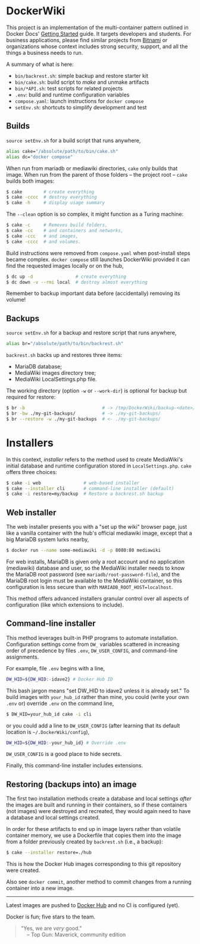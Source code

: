 # DockerWiki

This project is an implementation of the multi-container pattern outlined
in Docker Docs'
[Getting Started](https://docs.docker.com/get-started/07_multi_container/)
guide.
It targets developers and students.
For business applications, please find similar projects from
[Bitnami](https://hub.docker.com/r/bitnami/mediawiki) or organizations
whose context includes strong security, support, and all the things a
business needs to run.

A summary of what is here:

- `bin/backrest.sh`: simple backup and restore starter kit
- `bin/cake.sh`: build script to *make* and unmake artifacts
- `bin/*API.sh`: test scripts for related projects
- `.env`: build and runtime configuration variables
- `compose.yaml`: launch instructions for `docker compose`
- `setEnv.sh`: shortcuts to simplify development and test

## Builds

`source setEnv.sh` for a build script that runs anywhere,
```bash
alias cake="/absolute/path/to/bin/cake.sh"
alias dc="docker compose"
```
When run from mariadb or mediawiki directories, `cake` only builds that image.
When run from the parent of those folders &ndash; the project root &ndash;
`cake` builds both images:
```bash
$ cake        # create everything
$ cake -cccc  # destroy everything
$ cake -h     # display usage summary
```
The `--clean` option is so complex, it might function as a Turing machine:
```bash
$ cake -c     # Removes build folders,
$ cake -cc    # and containers and networks,
$ cake -ccc   # and images,
$ cake -cccc  # and volumes.
```
Build instructions were removed from `compose.yaml` when post-install steps
became complex. `docker compose` still launches DockerWiki provided it can
find the requested images locally or on the hub,
```bash
$ dc up -d                # create everything
$ dc down -v --rmi local  # destroy almost everything
```
Remember to backup important data before (accidentally) removing its volume!

## Backups

`source setEnv.sh` for a backup and restore script that runs anywhere,
```bash
alias br="/absolute/path/to/bin/backrest.sh"
```
`backrest.sh` backs up and restores three items:
- MariaDB database;
- MediaWiki images directory tree;
- MediaWiki LocalSettings.php file.

The working directory (option `-w` or `--work-dir`) is
optional for backup but required for restore:
```bash
$ br -b                             # -> /tmp/DockerWiki/backup-<date>/
$ br -bw ./my-git-backups/          # -> ./my-git-backups/
$ br --restore -w ./my-git-backups  # <- ./my-git-backups/
```

# Installers

In this context, *installer* refers to the method used to create MediaWiki's
initial database and runtime configuration stored in `LocalSettings.php`.
`cake` offers three choices:
```bash
$ cake -i web                # web-based installer
$ cake --installer cli       # command-line installer (default)
$ cake -i restore=my/backup  # Restore a backrest.sh backup
```
## Web installer
The web installer presents you with a "set up the wiki" browser page,
just like a vanilla container with the hub's official mediawiki image,
except that a big MariaDB system lurks nearby,
```bash
$ docker run --name some-mediawiki -d -p 8080:80 mediawiki
```
For web installs, MariaDB is given only a root account and no application
(mediawiki) database and user, so the MediaWiki installer needs to know
the MariaDB root password (see `mariadb/root-password-file`), and the
MariaDB root login must be available to the MediaWiki container, so this
configuration is less secure than with `MARIADB_ROOT_HOST=localhost`.

This method offers advanced installers granular control over all aspects
of configuration (like which extensions to include).

## Command-line installer
This method leverages built-in PHP programs to automate installation.
Configuration settings come from `DW_` variables scattered in increasing
order of precedence by files `.env`, `DW_USER_CONFIG`, and command-line
assignments.

For example, file `.env` begins with a line,

```bash
DW_HID=${DW_HID:-idave2} # Docker Hub ID
```

This bash jargon means "set DW_HID to idave2 unless it is already set."
To build images with `your_hub_id` rather than mine, you could (write your
own `.env` or) override `.env` on the command line,

```bash
$ DW_HID=your_hub_id cake -i cli
```

or you could add a line to `DW_USER_CONFIG` (after learning that its
default location is `~/.DockerWiki/config`),

```bash
DW_HID=${DW_HID:-your_hub_id} # Override .env
```

`DW_USER_CONFIG` is a good place to hide secrets.

Finally, this command-line installer includes extensions.

[comment]: # (
  That's fine, Dave. Anyone using this as a template
  will eventually grok what they like and toss the rest.
  See https://stackoverflow.com/a/20885980.
)


## Restoring (backups into) an image
The first two installation methods create a database and local settings *after* the
images are built and running in their containers, so if these containers
(not images) were destroyed and recreated, they would again need to have
a database and local settings created.

In order for these artifacts to end up in image layers rather than volatile
container memory, we use a Dockerfile that copies them into the image from
a folder previously created by `backrest.sh` (i.e., a backup):
```bash
$ cake --installer restore=./hub
```
This is how the Docker Hub images corresponding to this git repository
were created.

Also see `docker commit`, another method to commit changes from a running
container into a new image.

---

Latest images are pushed to [Docker Hub](https://hub.docker.com/u/idave2) and no CI is configured (yet).

Docker is fun; five stars to the team.

> "Yes, we are *very* good."<br/>
> &nbsp;&nbsp;&nbsp; – Top Gun: Maverick, community edition
